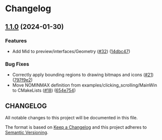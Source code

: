 # Changelog

## [1.1.0](https://github.com/philips-software/amp-preview/compare/v1.0.0...v1.1.0) (2024-01-30)


### Features

* Add Mid to preview/interfaces/Geometry ([#32](https://github.com/philips-software/amp-preview/issues/32)) ([14dbc47](https://github.com/philips-software/amp-preview/commit/14dbc4729f2d6a5136aeab57c33f57ae69a6b12e))


### Bug Fixes

* Correctly apply bounding regions to drawing bitmaps and icons ([#21](https://github.com/philips-software/amp-preview/issues/21)) ([797f9e2](https://github.com/philips-software/amp-preview/commit/797f9e2f9ddb663402a2dc39a63c466a9844512f))
* Move NOMINMAX definition from examples/clicking_scrolling/MainWin to CMakeLists ([#18](https://github.com/philips-software/amp-preview/issues/18)) ([654e754](https://github.com/philips-software/amp-preview/commit/654e7547f2cc7636bb0633dd7d41a0a6f543cc88))

## CHANGELOG

All notable changes to this project will be documented in this file.

The format is based on [Keep a Changelog](https://keepachangelog.com/) and this project adheres to [Semantic Versioning](https://semver.org/).
